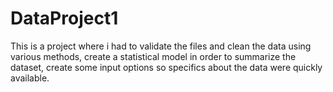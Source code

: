 # DataProject1
This is a project where i had to validate the files and clean the data using various methods, create a statistical model in order to summarize the dataset, create some input options so specifics about the data were quickly available.
